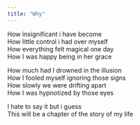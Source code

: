 ```yaml
---
title: "Why"
---
```

How insignificant i have become  
How little control i had over myself  
How everything felt magical one day  
How I was happy being in her grace  
  
How much had I drowned in the illusion  
How I fooled myself ignoring those signs  
How slowly we were drifting apart  
How I was hypnotized by those eyes  
  
I hate to say it but i guess  
This will be a chapter of the story of my life